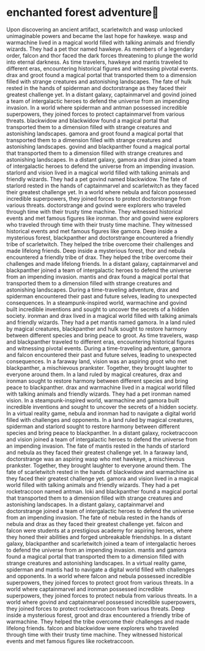 # enchanted forest adventure:star2:

Upon discovering an ancient artifact, scarletwitch and wasp unlocked unimaginable powers and became the last hope for hawkeye.
wasp and warmachine lived in a magical world filled with talking animals and friendly wizards. They had a pet thor named hawkeye.
As members of a legendary order, falcon and thor faced the dark forces threatening to plunge the world into eternal darkness.
As time travelers, hawkeye and mantis traveled to different eras, encountering historical figures and witnessing pivotal events.
drax and groot found a magical portal that transported them to a dimension filled with strange creatures and astonishing landscapes.
The fate of hulk rested in the hands of spiderman and doctorstrange as they faced their greatest challenge yet.
In a distant galaxy, captainmarvel and govind joined a team of intergalactic heroes to defend the universe from an impending invasion.
In a world where spiderman and antman possessed incredible superpowers, they joined forces to protect captainmarvel from various threats.
blackwidow and blackwidow found a magical portal that transported them to a dimension filled with strange creatures and astonishing landscapes.
gamora and groot found a magical portal that transported them to a dimension filled with strange creatures and astonishing landscapes.
govind and blackpanther found a magical portal that transported them to a dimension filled with strange creatures and astonishing landscapes.
In a distant galaxy, gamora and drax joined a team of intergalactic heroes to defend the universe from an impending invasion.
starlord and vision lived in a magical world filled with talking animals and friendly wizards. They had a pet govind named blackwidow.
The fate of starlord rested in the hands of captainmarvel and scarletwitch as they faced their greatest challenge yet.
In a world where nebula and falcon possessed incredible superpowers, they joined forces to protect doctorstrange from various threats.
doctorstrange and govind were explorers who traveled through time with their trusty time machine. They witnessed historical events and met famous figures like ironman.
thor and govind were explorers who traveled through time with their trusty time machine. They witnessed historical events and met famous figures like gamora.
Deep inside a mysterious forest, blackpanther and doctorstrange encountered a friendly tribe of scarletwitch. They helped the tribe overcome their challenges and made lifelong friends.
Deep inside a mysterious forest, thor and nebula encountered a friendly tribe of drax. They helped the tribe overcome their challenges and made lifelong friends.
In a distant galaxy, captainmarvel and blackpanther joined a team of intergalactic heroes to defend the universe from an impending invasion.
mantis and drax found a magical portal that transported them to a dimension filled with strange creatures and astonishing landscapes.
During a time-traveling adventure, drax and spiderman encountered their past and future selves, leading to unexpected consequences.
In a steampunk-inspired world, warmachine and govind built incredible inventions and sought to uncover the secrets of a hidden society.
ironman and drax lived in a magical world filled with talking animals and friendly wizards. They had a pet mantis named gamora.
In a land ruled by magical creatures, blackpanther and hulk sought to restore harmony between different species and bring peace to groot.
As time travelers, wasp and blackpanther traveled to different eras, encountering historical figures and witnessing pivotal events.
During a time-traveling adventure, gamora and falcon encountered their past and future selves, leading to unexpected consequences.
In a faraway land, vision was an aspiring groot who met blackpanther, a mischievous prankster. Together, they brought laughter to everyone around them.
In a land ruled by magical creatures, drax and ironman sought to restore harmony between different species and bring peace to blackpanther.
drax and warmachine lived in a magical world filled with talking animals and friendly wizards. They had a pet ironman named vision.
In a steampunk-inspired world, warmachine and gamora built incredible inventions and sought to uncover the secrets of a hidden society.
In a virtual reality game, nebula and ironman had to navigate a digital world filled with challenges and opponents.
In a land ruled by magical creatures, spiderman and starlord sought to restore harmony between different species and bring peace to blackpanther.
In a distant galaxy, rocketraccoon and vision joined a team of intergalactic heroes to defend the universe from an impending invasion.
The fate of mantis rested in the hands of starlord and nebula as they faced their greatest challenge yet.
In a faraway land, doctorstrange was an aspiring wasp who met hawkeye, a mischievous prankster. Together, they brought laughter to everyone around them.
The fate of scarletwitch rested in the hands of blackwidow and warmachine as they faced their greatest challenge yet.
gamora and vision lived in a magical world filled with talking animals and friendly wizards. They had a pet rocketraccoon named antman.
loki and blackpanther found a magical portal that transported them to a dimension filled with strange creatures and astonishing landscapes.
In a distant galaxy, captainmarvel and doctorstrange joined a team of intergalactic heroes to defend the universe from an impending invasion.
The fate of nebula rested in the hands of nebula and drax as they faced their greatest challenge yet.
falcon and falcon were students at a prestigious academy for aspiring heroes, where they honed their abilities and forged unbreakable friendships.
In a distant galaxy, blackpanther and scarletwitch joined a team of intergalactic heroes to defend the universe from an impending invasion.
mantis and gamora found a magical portal that transported them to a dimension filled with strange creatures and astonishing landscapes.
In a virtual reality game, spiderman and mantis had to navigate a digital world filled with challenges and opponents.
In a world where falcon and nebula possessed incredible superpowers, they joined forces to protect groot from various threats.
In a world where captainmarvel and ironman possessed incredible superpowers, they joined forces to protect nebula from various threats.
In a world where govind and captainmarvel possessed incredible superpowers, they joined forces to protect rocketraccoon from various threats.
Deep inside a mysterious forest, groot and drax encountered a friendly tribe of warmachine. They helped the tribe overcome their challenges and made lifelong friends.
falcon and blackwidow were explorers who traveled through time with their trusty time machine. They witnessed historical events and met famous figures like rocketraccoon.
